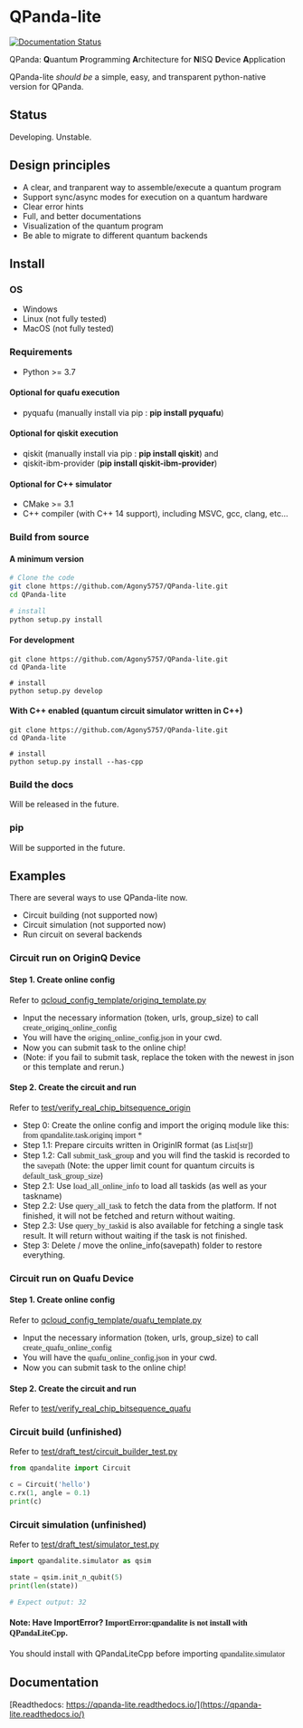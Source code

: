 # QPanda-lite

[![Documentation Status](https://readthedocs.org/projects/qpanda-lite/badge/?version=latest)](https://qpanda-lite.readthedocs.io/en/latest/?badge=latest)
      
QPanda: **Q**uantum **P**rogramming **A**rchitecture for **N**ISQ **D**evice **A**pplication

QPanda-lite *should be* a simple, easy, and transparent python-native version for QPanda.

## Status
Developing. Unstable.

## Design principles

- A clear, and tranparent way to assemble/execute a quantum program
- Support sync/async modes for execution on a quantum hardware
- Clear error hints
- Full, and better documentations
- Visualization of the quantum program
- Be able to migrate to different quantum backends

## Install

### OS
- Windows 
- Linux (not fully tested)
- MacOS (not fully tested)

### Requirements
 
 - Python >= 3.7

#### Optional for quafu execution
 - pyquafu (manually install via pip : **pip install pyquafu**)
#### Optional for qiskit execution
 - qiskit (manually install via pip : **pip install qiskit**) and
 - qiskit-ibm-provider (**pip install qiskit-ibm-provider**)

#### Optional for C++ simulator
 - CMake >= 3.1
 - C++ compiler (with C++ 14 support), including MSVC, gcc, clang, etc...


### Build from source

#### A minimum version
```bash
# Clone the code
git clone https://github.com/Agony5757/QPanda-lite.git
cd QPanda-lite

# install
python setup.py install
```

#### For development
```
git clone https://github.com/Agony5757/QPanda-lite.git
cd QPanda-lite

# install
python setup.py develop
```
#### With C++ enabled (quantum circuit simulator written in C++)
```
git clone https://github.com/Agony5757/QPanda-lite.git
cd QPanda-lite

# install
python setup.py install --has-cpp
```

### Build the docs
Will be released in the future.

### pip
Will be supported in the future.

## Examples

There are several ways to use QPanda-lite now.

- Circuit building (not supported now)
- Circuit simulation (not supported now)
- Run circuit on several backends

### Circuit run on OriginQ Device 

#### Step 1. Create online config

Refer to [qcloud_config_template/originq_template.py](qcloud_config_template/originq_template.py)

- Input the necessary information (token, urls, group_size) to call <font face ='consolas' style="background:#F5F5F5">create_originq_online_config</font>
- You will have the <font face ='consolas' style="background:#F5F5F5">originq_online_config.json</font> in your cwd.
- Now you can submit task to the online chip!
- (Note: if you fail to submit task, replace the token with the newest in json or this template and rerun.)

#### Step 2. Create the circuit and run

Refer to [test/verify_real_chip_bitsequence_origin](test/verify_real_chip_bitsequence_origin)

- Step 0: Create the online config and import the originq module like this: <font face ='consolas' style="background:#F5F5F5">from qpandalite.task.originq import *</font>
- Step 1.1: Prepare circuits written in OriginIR format (as <font face ='consolas' style="background:#F5F5F5">List[str]</font>)
- Step 1.2: Call <font face ='consolas' style="background:#F5F5F5">submit_task_group</font> and you will find the taskid is recorded to the <font face ='consolas' style="background:#F5F5F5">savepath</font> (Note: the upper limit count for quantum circuits is <font face ='consolas' style="background:#F5F5F5">default_task_group_size</font>)
- Step 2.1: Use <font face ='consolas' style="background:#F5F5F5">load_all_online_info</font> to load all taskids (as well as your taskname)
- Step 2.2: Use <font face ='consolas' style="background:#F5F5F5">query_all_task</font> to fetch the data from the platform. If not finished, it will not be fetched and return without waiting.
- Step 2.3: Use <font face ='consolas' style="background:#F5F5F5">query_by_taskid</font> is also available for fetching a single task result. It will return without waiting if the task is not finished.
- Step 3: Delete / move the online_info(savepath) folder to restore everything.

### Circuit run on Quafu Device 

#### Step 1. Create online config

Refer to [qcloud_config_template/quafu_template.py](qcloud_config_template/quafu_template.py)

- Input the necessary information (token, urls, group_size) to call <font face ='consolas' style="background:#F5F5F5">create_quafu_online_config</font>
- You will have the <font face ='consolas' style="background:#F5F5F5">quafu_online_config.json</font> in your cwd.
- Now you can submit task to the online chip!
#### Step 2. Create the circuit and run

Refer to [test/verify_real_chip_bitsequence_quafu](test/verify_real_chip_bitsequence_quafu)

### Circuit build (unfinished)

Refer to [test/draft_test/circuit_builder_test.py](test/draft_test/circuit_builder_test.py)

```python
from qpandalite import Circuit

c = Circuit('hello')
c.rx(1, angle = 0.1)
print(c)
```

### Circuit simulation (unfinished)

Refer to [test/draft_test/simulator_test.py](test/draft_test/simulator_test.py)

```python
import qpandalite.simulator as qsim

state = qsim.init_n_qubit(5)
print(len(state))

# Expect output: 32
```

#### Note: Have ImportError? <font face ='consolas' style="background:#F5F5F5">ImportError:qpandalite is not install with QPandaLiteCpp</font>. 
You should install with QPandaLiteCpp before importing <font face ='consolas' style="background:#F5F5F5">qpandalite.simulator  </font>

## Documentation
[Readthedocs: https://qpanda-lite.readthedocs.io/](https://qpanda-lite.readthedocs.io/)
